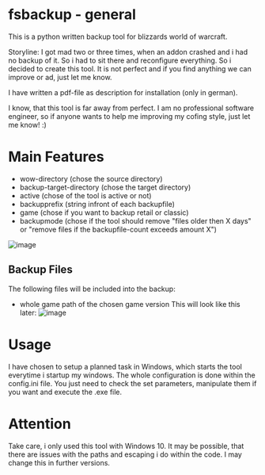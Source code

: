 # fsbackup - general
This is a python written backup tool for blizzards world of warcraft.

Storyline:
I got mad two or three times, when an addon crashed and i had no backup of it. So i had to sit there and reconfigure everything.
So i decided to create this tool. It is not perfect and if you find anything we can improve or ad, just let me know.

I have written a pdf-file as description for installation (only in german).

I know, that this tool is far away from perfect. I am no professional software engineer, so if anyone wants to help me improving my cofing style, just let me know! :)

# Main Features

  - wow-directory (chose the source directory)
  - backup-target-directory (chose the target directory)
  - active (chose of the tool is active or not)
  - backupprefix (string infront of each backupfile)
  - game (chose if you want to backup retail or classic)
  - backupmode (chose if the tool should remove "files older then X days" or "remove files if the backupfile-count exceeds amount X")

  ![image](https://user-images.githubusercontent.com/116079190/196419294-347b29fb-dedc-481f-8a5a-c4aa2088fe96.png)


## Backup Files

The following files will be included into the backup:

  - whole game path of the chosen game version
  This will look like this later:
  ![image](https://user-images.githubusercontent.com/116079190/196418837-fd8504a1-918d-49b7-a901-446e9fba7157.png)


# Usage
I have chosen to setup a planned task in Windows, which starts the tool everytime i startup my windows.
The whole configuration is done within  the config.ini file. You just need to check the set parameters, manipulate them if you want and execute the .exe file.

# Attention

Take care, i only used this tool with Windows 10. It may be possible, that there are issues with the paths and escaping i do within the code. I may change this in further versions.
